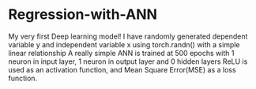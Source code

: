 # Regression-with-ANN
My very first Deep learning model!
I have randomly generated dependent variable y and independent variable x using torch.randn() with a simple linear relationship
A really simple ANN is trained at 500 epochs with 1 neuron in input layer, 1 neuron in output layer and 0 hidden layers
ReLU is used as an activation function, and Mean Square Error(MSE) as a loss function.
